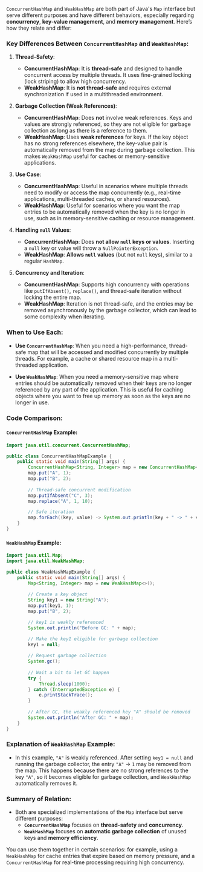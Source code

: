 `ConcurrentHashMap` and `WeakHashMap` are both part of Java's `Map` interface but serve different purposes and have different behaviors, especially regarding **concurrency**, **key-value management**, and **memory management**. Here’s how they relate and differ:

### Key Differences Between `ConcurrentHashMap` and `WeakHashMap`:

1. **Thread-Safety**:
    - **ConcurrentHashMap**: It is **thread-safe** and designed to handle concurrent access by multiple threads. It uses fine-grained locking (lock striping) to allow high concurrency.
    - **WeakHashMap**: It is **not thread-safe** and requires external synchronization if used in a multithreaded environment.

2. **Garbage Collection (Weak References)**:
    - **ConcurrentHashMap**: Does **not** involve weak references. Keys and values are strongly referenced, so they are not eligible for garbage collection as long as there is a reference to them.
    - **WeakHashMap**: Uses **weak references** for keys. If the key object has no strong references elsewhere, the key-value pair is automatically removed from the map during garbage collection. This makes `WeakHashMap` useful for caches or memory-sensitive applications.

3. **Use Case**:
    - **ConcurrentHashMap**: Useful in scenarios where multiple threads need to modify or access the map concurrently (e.g., real-time applications, multi-threaded caches, or shared resources).
    - **WeakHashMap**: Useful for scenarios where you want the map entries to be automatically removed when the key is no longer in use, such as in memory-sensitive caching or resource management.

4. **Handling `null` Values**:
    - **ConcurrentHashMap**: Does **not allow `null` keys or values**. Inserting a `null` key or value will throw a `NullPointerException`.
    - **WeakHashMap**: **Allows `null` values** (but not `null` keys), similar to a regular `HashMap`.

5. **Concurrency and Iteration**:
    - **ConcurrentHashMap**: Supports high concurrency with operations like `putIfAbsent()`, `replace()`, and thread-safe iteration without locking the entire map.
    - **WeakHashMap**: Iteration is not thread-safe, and the entries may be removed asynchronously by the garbage collector, which can lead to some complexity when iterating.

### When to Use Each:

- **Use `ConcurrentHashMap`**: When you need a high-performance, thread-safe map that will be accessed and modified concurrently by multiple threads. For example, a cache or shared resource map in a multi-threaded application.

- **Use `WeakHashMap`**: When you need a memory-sensitive map where entries should be automatically removed when their keys are no longer referenced by any part of the application. This is useful for caching objects where you want to free up memory as soon as the keys are no longer in use.

### Code Comparison:

#### `ConcurrentHashMap` Example:
```java
import java.util.concurrent.ConcurrentHashMap;

public class ConcurrentHashMapExample {
    public static void main(String[] args) {
        ConcurrentHashMap<String, Integer> map = new ConcurrentHashMap<>();
        map.put("A", 1);
        map.put("B", 2);
        
        // Thread-safe concurrent modification
        map.putIfAbsent("C", 3);
        map.replace("A", 1, 10);

        // Safe iteration
        map.forEach((key, value) -> System.out.println(key + " -> " + value));
    }
}
```

#### `WeakHashMap` Example:
```java
import java.util.Map;
import java.util.WeakHashMap;

public class WeakHashMapExample {
    public static void main(String[] args) {
        Map<String, Integer> map = new WeakHashMap<>();
        
        // Create a key object
        String key1 = new String("A");
        map.put(key1, 1);
        map.put("B", 2);

        // key1 is weakly referenced
        System.out.println("Before GC: " + map);

        // Make the key1 eligible for garbage collection
        key1 = null;
        
        // Request garbage collection
        System.gc();
        
        // Wait a bit to let GC happen
        try {
            Thread.sleep(1000);
        } catch (InterruptedException e) {
            e.printStackTrace();
        }
        
        // After GC, the weakly referenced key "A" should be removed
        System.out.println("After GC: " + map);
    }
}
```

### Explanation of `WeakHashMap` Example:
- In this example, `"A"` is weakly referenced. After setting `key1 = null` and running the garbage collector, the entry `"A"` -> `1` may be removed from the map. This happens because there are no strong references to the key `"A"`, so it becomes eligible for garbage collection, and `WeakHashMap` automatically removes it.

### Summary of Relation:

- Both are specialized implementations of the `Map` interface but serve different purposes:
    - **`ConcurrentHashMap`** focuses on **thread-safety** and **concurrency**.
    - **`WeakHashMap`** focuses on **automatic garbage collection** of unused keys and **memory efficiency**.

You can use them together in certain scenarios: for example, using a `WeakHashMap` for cache entries that expire based on memory pressure, and a `ConcurrentHashMap` for real-time processing requiring high concurrency.